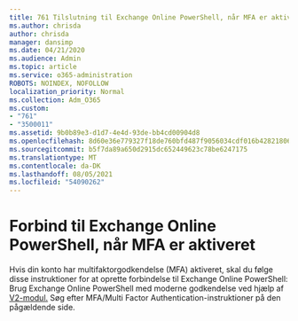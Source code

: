 ```yaml
---
title: 761 Tilslutning til Exchange Online PowerShell, når MFA er aktiveret
ms.author: chrisda
author: chrisda
manager: dansimp
ms.date: 04/21/2020
ms.audience: Admin
ms.topic: article
ms.service: o365-administration
ROBOTS: NOINDEX, NOFOLLOW
localization_priority: Normal
ms.collection: Adm_O365
ms.custom:
- "761"
- "3500011"
ms.assetid: 9b0b89e3-d1d7-4e4d-93de-bb4cd00904d8
ms.openlocfilehash: 8d60e36e779327f18de760bfd487f9056034cdf016b4282180648906277f6d2d
ms.sourcegitcommit: b5f7da89a650d2915dc652449623c78be6247175
ms.translationtype: MT
ms.contentlocale: da-DK
ms.lasthandoff: 08/05/2021
ms.locfileid: "54090262"
---
```

# <a name="connect-to-exchange-online-powershell-when-mfa-is-enabled"></a>Forbind til Exchange Online PowerShell, når MFA er aktiveret

Hvis din konto har multifaktorgodkendelse (MFA) aktiveret, skal du følge disse instruktioner for at oprette forbindelse til Exchange Online PowerShell: Brug Exchange Online PowerShell med moderne godkendelse ved hjælp af [V2-modul.](https://aka.ms/exops-docs) Søg efter MFA/Multi Factor Authentication-instruktioner på den pågældende side.
